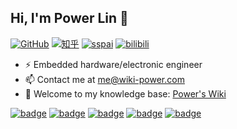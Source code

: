 ## Hi, I'm Power Lin 👋




[![GitHub](https://img.shields.io/badge/dynamic/json?label=GitHub&query=%24.data.totalSubs&url=https%3A%2F%2Fapi.spencerwoo.com%2Fsubstats%2F%3Fsource%3Dgithub%26queryKey%3Dlinyuxuanlin&labelColor=555555&color=282c34&longCache=true?&style=for-the-badge)](https://github.com/linyuxuanlin)
[![知乎](https://img.shields.io/badge/dynamic/json?color=282c34&labelColor=0084ff&label=ZHIHU&query=%24.data.totalSubs&url=https%3A%2F%2Fapi.spencerwoo.com%2Fsubstats%2F%3Fsource%3Dzhihu%26queryKey%3Dlinyuxuanlin&longCache=true?&style=for-the-badge)](https://www.zhihu.com/people/linyuxuanlin)
[![sspai](https://img.shields.io/badge/dynamic/json?label=SSPAI&query=%24.data.totalSubs&url=https%3A%2F%2Fapi.spencerwoo.com%2Fsubstats%2F%3Fsource%3Dsspai%26queryKey%3Dpower&color=282c34&labelColor=d71a1b&longCache=true?&style=for-the-badge)](https://sspai.com/u/power/)
[![bilibili](https://img.shields.io/badge/dynamic/json?labelColor=FE7398&label=BILIBILI&query=%24.data.totalSubs&url=https%3A%2F%2Fapi.spencerwoo.com%2Fsubstats%2F%3Fsource%3Dbilibili%26queryKey%3D349536948&color=282c34&longCache=true?&style=for-the-badge)](https://space.bilibili.com/349536948)



- ⚡ Embedded hardware/electronic engineer
- 📫 Contact me at [me@wiki-power.com](mailto:me@wiki-power.com)
- 🔭 Welcome to my knowledge base: [Power's Wiki](https://wiki-power.com)
<!--
<img align="right" src="https://github-readme-stats.vercel.app/api?username=linyuxuanlin&count_private=true&hide=issues,contribs&show_icons=true" />
-->

[![badge](https://img.shields.io/badge/知识库-Wiki-34ABE0?&style=flat-square)](https://wiki-power.com/)
[![badge](https://img.shields.io/badge/友链%20%26%20导航站-Nav-yellow?&style=flat-square)](https://nav.wiki-power.com/)
[![badge](https://img.shields.io/badge/书摘-Digest-green?&style=flat-square)](https://digest.wiki-power.com/)
[![badge](https://img.shields.io/badge/奇思妙想-Nonsense-orange?&style=flat-square)](https://nonsense.wiki-power.com/)
[![badge](https://img.shields.io/badge/硬件作品集-Works-a5b0ed?&style=flat-square)](https://works.wiki-power.com/)


<!--
![github-readme-stats](https://github-readme-stats.vercel.app/api?username=linyuxuanlin&count_private=true&hide=issues,contribs&show_icons=true)


**linyuxuanlin/linyuxuanlin** is a ✨ _special_ ✨ repository because its `README.md` (this file) appears on your GitHub profile.

Here are some ideas to get you started:


- 🌱 Current work at 

- 🔭 I’m currently working on ...
- 🌱 I’m currently learning ...
- 👯 I’m looking to collaborate on ...
- 🤔 I’m looking for help with ...
- 💬 Ask me about ...
- 📫 How to reach me: ...
- 😄 Pronouns: ...
- ⚡ Fun fact: ...
-->
